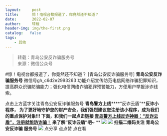 ```yaml
---
layout:     post
title:      惊！电视台都报道了，你竟然还不知道？
date:       2022-02-07
author:     转载
header-img: img/the-first.png
catalog:   false
tags:
    - 其他
---
```


<blockquote><p>转载：青岛公安反诈骗服务号<br>
来源：微信公众号</p></blockquote>

#惊！电视台都报道了，你竟然还不知道？
[青岛公安反诈骗服务号]
**青岛公安反诈骗服务号**
微信号gh_c6d2e2993263
功能介绍宣传防范电信网络诈骗犯罪知识，提高群众识骗防骗能力；强化电信网络诈骗犯罪预警能力，方便用户举报涉诈线索。

点击上方蓝字关注青岛公安反诈骗服务号
**青岛警方上线******“反诈云盾”******反诈小程序，
为了更好地守护您的财产安全，我们强烈建议您注册该小程序，成为我们的重点保护对象!!!**
**下面，和我们一起点击链接**
**[青岛警方上线反诈神器：“反诈云盾”，注册就能防诈骗！](http://mp.weixin.qq.com/s?__biz=MzkwODIyMjQyOA==&mid=2247484570&idx=3&sn=1cfc897c984fa6908153b7a1cd767a05&chksm=c0cc0e29f7bb873f0086558ee73d4a6a9deffec27bb05c2d2894d17e6a93ea4653c25578c052&scene=21#wechat_redirect)**
**来了解“反诈云盾”吧~****
**
![]({{site.baseurl}}/postimg/6xI4h676QXzia5naazW6wFR5ml91zib85OnAdBFSTibic8yWLuWic1rKJBicwSgnqzI9icFMSpImia2H4zZhqLVTr724UA.png)
![]({{site.baseurl}}/postimg/1GjWwxYB3dk0QR6pndF2SISfW55mAuAxDQOiaC2Geq1kE9oibrv0xIEyiazCyo7VubILLicuLicBW77qleN0GPJOTAQ.jpeg)
**扫描二维码关注**
**青岛公安反诈骗**
**服务号**
![]({{site.baseurl}}/postimg/6xI4h676QXzia5naazW6wFR5ml91zib85O2ObvfHFG7tH1qAI6iakIGohmLu4siar1ZzMiawQ7QicgfyZFjriavRic3M6Q.png)
点分享
点点赞
点在看
